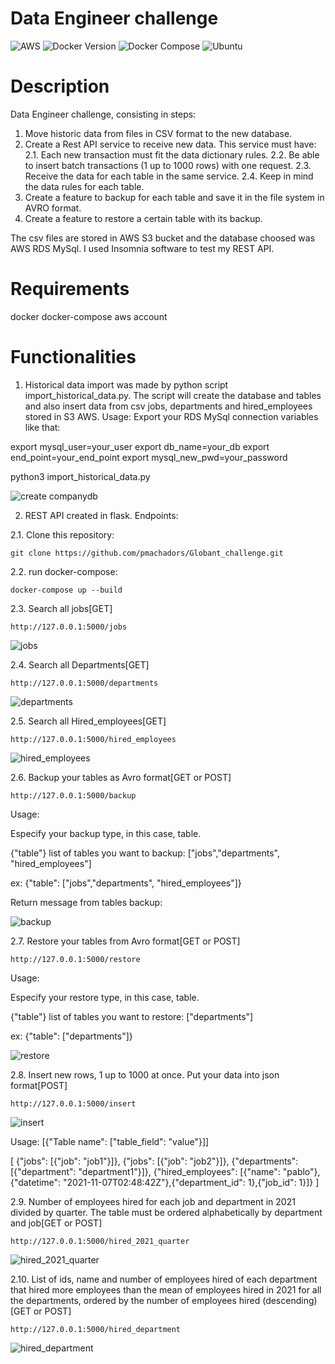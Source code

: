 <!-- <h1 align="center"> Globant Data Engineer challenge </h1> -->
# Data Engineer challenge

![AWS](https://img.shields.io/badge/account-AWS-green)
![Docker Version](https://img.shields.io/badge/docker-v20.10.21-blue)
![Docker Compose](https://img.shields.io/badge/docker--compose-v1.29.2-blue)
![Ubuntu](https://img.shields.io/badge/ubuntu-v22.04-blue)

# Description
Data Engineer challenge, consisting in steps:

1. Move historic data from files in CSV format to the new database.
2. Create a Rest API service to receive new data. This service must have:
2.1. Each new transaction must fit the data dictionary rules.
2.2. Be able to insert batch transactions (1 up to 1000 rows) with one request.
2.3. Receive the data for each table in the same service.
2.4. Keep in mind the data rules for each table.
3. Create a feature to backup for each table and save it in the file system in AVRO format.
4. Create a feature to restore a certain table with its backup.

The csv files are stored in AWS S3 bucket and the database choosed was AWS RDS MySql. I used Insomnia software to test my REST API.

# Requirements
docker docker-compose aws account

# Functionalities
1. Historical data import was made by python script import_historical_data.py. The script will create the database and tables and also insert data from csv jobs, departments and hired_employees stored in S3 AWS.
 Usage:
 Export your RDS MySql connection variables like that:
 
 export mysql_user=your_user
 export db_name=your_db
 export end_point=your_end_point
 export mysql_new_pwd=your_password
 
 python3 import_historical_data.py

 ![create companydb](https://user-images.githubusercontent.com/113646668/209831732-c345b5ac-2ef3-4beb-8fe4-deedd26133de.png)

  
2. REST API created in flask. Endpoints:
  
  2.1. Clone this repository:
  ```
  git clone https://github.com/pmachadors/Globant_challenge.git
  ```
  2.2. run docker-compose:
  
  ```
  docker-compose up --build
  ```
  
  2.3. Search all jobs[GET]
  ```
  http://127.0.0.1:5000/jobs
  ```
  
  ![jobs](https://user-images.githubusercontent.com/113646668/209836147-c85eb023-c6c4-4785-88de-20e935fdbfe7.png)
  
  2.4. Search all Departments[GET]
  ```
  http://127.0.0.1:5000/departments
  ```
  
  ![departments](https://user-images.githubusercontent.com/113646668/209836198-201782a4-e7ed-402b-b91a-1603e53973b6.png)

  
  2.5. Search all Hired_employees[GET]
  ```
  http://127.0.0.1:5000/hired_employees
  ```
  ![hired_employees](https://user-images.githubusercontent.com/113646668/209836256-f8767cdc-fc24-4ada-934e-d6f81f216543.png)

  
  
  2.6. Backup your tables as Avro format[GET or POST]
  ```
  http://127.0.0.1:5000/backup
  ``` 
  
  Usage:
  
  Especify your backup type, in this case, table.
  
  {"table"}
  list of tables you want to backup:
  ["jobs","departments", "hired_employees"]
  
  ex:
  {"table": ["jobs","departments", "hired_employees"]}
  
  Return message from tables backup:
  
  ![backup](https://user-images.githubusercontent.com/113646668/209832802-227db482-b9c4-4fba-9c79-5eb8765ec407.png)
  
  
  2.7. Restore your tables from Avro format[GET or POST]
  ```
  http://127.0.0.1:5000/restore
  ``` 
  
  Usage:
  
  Especify your restore type, in this case, table.
  
  {"table"}
  list of tables you want to restore:
  ["departments"]
  
  ex:
  {"table": ["departments"]}
  
  ![restore](https://user-images.githubusercontent.com/113646668/209833454-6cf24180-5eb6-4721-9fb6-a90f8b49e016.png)


  
  2.8. Insert new rows, 1 up to 1000 at once. Put your data into json format[POST]

  ```
  http://127.0.0.1:5000/insert
  ```
  ![insert](https://user-images.githubusercontent.com/113646668/209837343-8e177ee9-f890-4f95-94f2-c567e7d186d6.png)

  
  
  Usage:
   [{"Table name": ["table_field": "value"}]]
  
  [
  {"jobs": [{"job": "job1"}]},
  {"jobs": [{"job": "job2"}]},
  {"departments": [{"department": "department1"}]},
  {"hired_employees": [{"name": "pablo"},{"datetime": "2021-11-07T02:48:42Z"},{"department_id": 1},{"job_id": 1}]}
  ]
  
  2.9. Number of employees hired for each job and department in 2021 divided by quarter. The table must be ordered alphabetically by department and job[GET or POST]
  ```
  http://127.0.0.1:5000/hired_2021_quarter
  ```
  ![hired_2021_quarter](https://user-images.githubusercontent.com/113646668/209837383-ce2e3917-a6c3-4d97-86f9-0f7b898f723b.png)

  
  
  2.10. List of ids, name and number of employees hired of each department that hired more employees than the mean of employees hired in 2021 for all the departments, ordered by the number of employees hired (descending)[GET or POST]
  ```
  http://127.0.0.1:5000/hired_department
  ```
  
  ![hired_department](https://user-images.githubusercontent.com/113646668/209837407-e05c1330-2137-43bf-84e3-c5c69aa9cca0.png)

 
  
  
